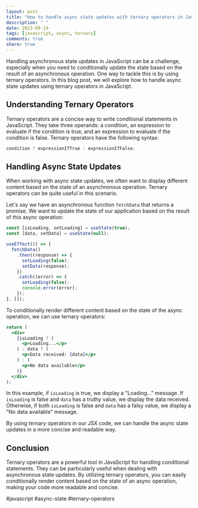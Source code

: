 ```yaml
---
layout: post
title: "How to handle async state updates with ternary operators in JavaScript"
description: " "
date: 2023-09-19
tags: [javascript, async, ternary]
comments: true
share: true
---
```


Handling asynchronous state updates in JavaScript can be a challenge, especially when you need to conditionally update the state based on the result of an asynchronous operation. One way to tackle this is by using ternary operators. In this blog post, we will explore how to handle async state updates using ternary operators in JavaScript.

## Understanding Ternary Operators

Ternary operators are a concise way to write conditional statements in JavaScript. They take three operands: a condition, an expression to evaluate if the condition is true, and an expression to evaluate if the condition is false. Ternary operators have the following syntax:
```javascript
condition ? expressionIfTrue : expressionIfFalse;
```

## Handling Async State Updates

When working with async state updates, we often want to display different content based on the state of an asynchronous operation. Ternary operators can be quite useful in this scenario.

Let's say we have an asynchronous function `fetchData` that returns a promise. We want to update the state of our application based on the result of this async operation:

```javascript
const [isLoading, setLoading] = useState(true);
const [data, setData] = useState(null);

useEffect(() => {
  fetchData()
    .then((response) => {
      setLoading(false);
      setData(response);
    })
    .catch((error) => {
      setLoading(false);
      console.error(error);
    });
}, []);
```

To conditionally render different content based on the state of the async operation, we can use ternary operators:

```jsx
return (
  <div>
    {isLoading ? (
      <p>Loading...</p>
    ) : data ? (
      <p>Data received: {data}</p>
    ) : (
      <p>No data available</p>
    )}
  </div>
);
```

In this example, if `isLoading` is true, we display a "Loading..." message. If `isLoading` is false and `data` has a truthy value, we display the data received. Otherwise, if both `isLoading` is false and `data` has a falsy value, we display a "No data available" message.

By using ternary operators in our JSX code, we can handle the async state updates in a more concise and readable way.

## Conclusion

Ternary operators are a powerful tool in JavaScript for handling conditional statements. They can be particularly useful when dealing with asynchronous state updates. By utilizing ternary operators, you can easily conditionally render content based on the state of an async operation, making your code more readable and concise.

#javascript #async-state #ternary-operators